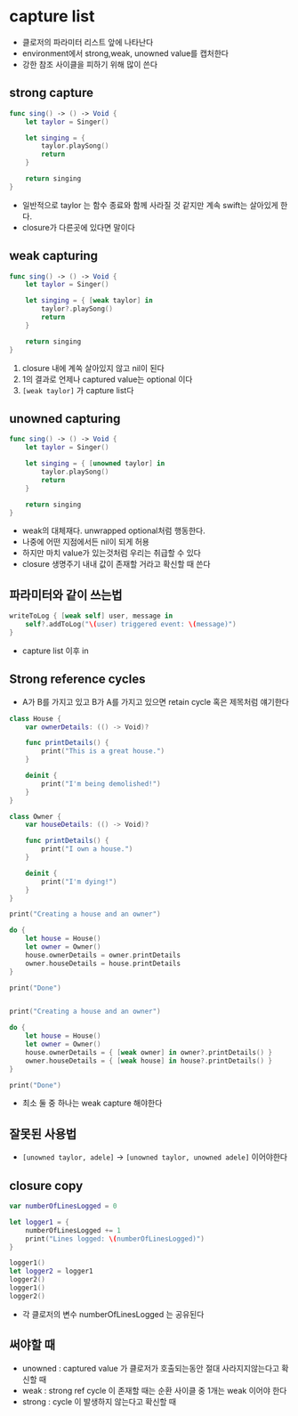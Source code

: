 # capture list

- 클로저의 파라미터 리스트 앞에 나타난다
- environment에서 strong,weak, unowned value를 캡처한다
- 강한 참조 사이클을 피하기 위해 많이 쓴다


## strong capture

```swift
func sing() -> () -> Void {
    let taylor = Singer()

    let singing = {
        taylor.playSong()
        return
    }

    return singing
}
```

- 일반적으로 taylor 는 함수 종료와 함께 사라질 것 같지만 계속 swift는 살아있게 한다.
- closure가 다른곳에 있다면 말이다

## weak capturing

```swift
func sing() -> () -> Void {
    let taylor = Singer()

    let singing = { [weak taylor] in
        taylor?.playSong()
        return
    }

    return singing
}
```
1. closure 내에 계쏙 살아있지 않고 nil이 된다
2. 1의 결과로 언제나 captured value는 optional 이다
3. `[weak taylor]` 가 capture list다

## unowned capturing

```swift
func sing() -> () -> Void {
    let taylor = Singer()

    let singing = { [unowned taylor] in
        taylor.playSong()
        return
    }

    return singing
}
```
- weak의 대체재다. unwrapped optional처럼 행동한다.
- 나중에 어떤 지점에서든 nil이 되게 허용
- 하지만 마치 value가 있는것처럼 우리는 취급할 수 있다
- closure 생명주기 내내 값이 존재할 거라고 확신할 때 쓴다

## 파라미터와 같이 쓰는법

```swift
writeToLog { [weak self] user, message in 
    self?.addToLog("\(user) triggered event: \(message)")
}
```
- capture list 이후 in

## Strong reference cycles
- A가 B를 가지고 있고 B가 A를 가지고 있으면 retain cycle 혹은 제목처럼 얘기한다

```swift
class House {
    var ownerDetails: (() -> Void)?

    func printDetails() {
        print("This is a great house.")
    }

    deinit {
        print("I'm being demolished!")
    }
}

class Owner {
    var houseDetails: (() -> Void)?

    func printDetails() {
        print("I own a house.")
    }

    deinit {
        print("I'm dying!")
    }
}

print("Creating a house and an owner")

do {
    let house = House()
    let owner = Owner()
    house.ownerDetails = owner.printDetails
    owner.houseDetails = house.printDetails
}

print("Done")


print("Creating a house and an owner")

do {
    let house = House()
    let owner = Owner()
    house.ownerDetails = { [weak owner] in owner?.printDetails() }
    owner.houseDetails = { [weak house] in house?.printDetails() }
}

print("Done")
```
- 최소 둘 중 하나는 weak capture 해야한다


## 잘못된 사용법

- `[unowned taylor, adele]` -> `[unowned taylor, unowned adele]` 이어야한다

## closure copy
```swift
var numberOfLinesLogged = 0

let logger1 = {
    numberOfLinesLogged += 1
    print("Lines logged: \(numberOfLinesLogged)")
}

logger1()
let logger2 = logger1
logger2()
logger1()
logger2()
```
- 각 클로저의 변수 numberOfLinesLogged 는 공유된다

## 써야할 때
- unowned : captured value 가 클로저가 호출되는동안 절대 사라지지않는다고 확신할 때
- weak : strong ref cycle 이 존재할 때는 순환 사이클 중 1개는 weak 이어야 한다
- strong : cycle 이 발생하지 않는다고 확신할 때
